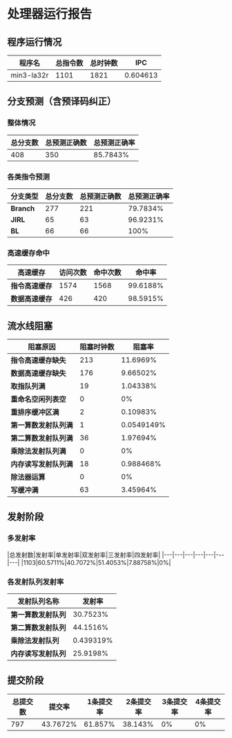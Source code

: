 # 处理器运行报告
## 程序运行情况
|程序名|总指令数|总时钟数|IPC|
|---|---|---|---|
|min3-la32r|1101|1821|0.604613|

## 分支预测（含预译码纠正）
### 整体情况
|总分支数|总预测正确数|总预测正确率|
|---|---|---|
|408|350|85.7843%|

### 各类指令预测
|分支类型|总分支数|总预测正确数|总预测正确率|
|---|---|---|---|
|**Branch**| 277 | 221 | 79.7834%|
|**JIRL**| 65 | 63 | 96.9231%|
|**BL**| 66 | 66 | 100%|

### 高速缓存命中
|高速缓存|访问次数|命中次数|命中率|
|---|---|---|---|
|**指令高速缓存**| 1574 | 1568 | 99.6188%|
|**数据高速缓存**| 426 | 420 | 98.5915%|
## 流水线阻塞
|阻塞原因|阻塞时钟数|阻塞率|
|---|---|---|
|**指令高速缓存缺失**| 213 | 11.6969%|
|**数据高速缓存缺失**| 176 | 9.66502%|
|**取指队列满**| 19 | 1.04338%|
|**重命名空闲列表空**|0 | 0%|
|**重排序缓冲区满**|2 | 0.10983%|
|**第一算数发射队列满**|1 | 0.0549149%|
|**第二算数发射队列满**|36 | 1.97694%|
|**乘除法发射队列满**|0 | 0%|
|**内存读写发射队列满**|18 | 0.988468%|
|**除法器运算**|0 | 0%|
|**写缓冲满**|63 | 3.45964%|

## 发射阶段
### 多发射率
|总发射数|发射率|单发射率|双发射率|三发射率|四发射率|
|---|---|---|---|---|---|---|
|1103|60.5711%|40.7072%|51.4053%|7.88758%|0%|

### 各发射队列发射率
|发射队列名称|发射率|
|---|---|
|**第一算数发射队列**|30.7523%|
|**第二算数发射队列**|44.1516%|
|**乘除法发射队列**|0.439319%|
|**内存读写发射队列**|25.9198%|

## 提交阶段
|总提交数|提交率|1条提交率|2条提交率|3条提交率|4条提交率|
|---|---|---|---|---|---|
|797|43.7672%|61.857%|38.143%|0%|0%|
